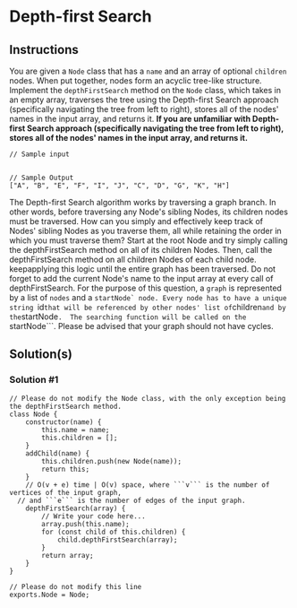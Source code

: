 # Depth-first Search

## Instructions

You are given a ```Node``` class that has a ```name``` and an array of optional ```children``` nodes.  When put together, nodes form an acyclic tree-like structure.  Implement the ```depthFirstSearch``` method on the ```Node``` class, which takes in an empty array, traverses the tree using the Depth-first Search approach (specifically navigating the tree from left to right), stores all of the nodes' names in the input array, and returns it.  **If you are unfamiliar with Depth-first Search approach (specifically navigating the tree from left to right), stores all of the nodes' names in the input array, and returns it.**

```
// Sample input


// Sample Output
["A", "B", "E", "F", "I", "J", "C", "D", "G", "K", "H"]

```
The Depth-first Search algorithm works by traversing a graph branch.  In other words, before traversing any Node's sibling Nodes, its children nodes must be traversed.  How can you simply and effectively keep track of Nodes' sibling Nodes as you traverse them, all while  retaining the order in which you must traverse them?  Start at the root Node and try simply calling the depthFirstSearch method on all of its children Nodes. Then, call the depthFirstSearch method on all children Nodes of each child node. keepapplying this
logic until the entire graph has been traversed. Do not forget to add the current Node's name to the input array at every call of depthFirstSearch.  For the purpose of this question, a ```graph``` is represented by a list of ```nodes``` and a ```startNode` node. Every node has to have a unique string ```id``` that will be referenced by other nodes' list of ```children``` and by the ```startNode```.  The searching function will be called on the ```startNode```.  Please be advised that your graph should not have cycles.

## Solution(s)

### Solution #1
```
// Please do not modify the Node class, with the only exception being the depthFirstSearch method.
class Node {
	constructor(name) {
		this.name = name;
		this.children = [];
	}
	addChild(name) {
		this.children.push(new Node(name));
		return this;
	}
	// O(v + e) time | O(v) space, where ```v``` is the number of vertices of the input graph,
  // and ```e``` is the number of edges of the input graph.
	depthFirstSearch(array) {
		// Write your code here...
		array.push(this.name);
		for (const child of this.children) {
			child.depthFirstSearch(array);
		}
		return array;
	}
}

// Please do not modify this line
exports.Node = Node;
```
